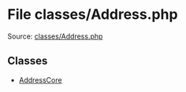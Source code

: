 File classes/Address.php
=========

Source: [classes/Address.php](https://github.com/PrestaShop/PrestaShop/blob/1.5.0.1/classes/Address.php)


Classes
-------

* [AddressCore](class.AddressCore.md)

